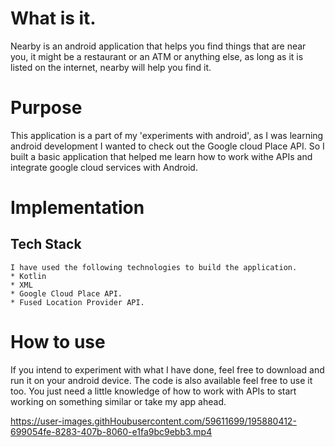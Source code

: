 # What is it. 
Nearby is an android application that helps you find things that are near you, it might be a restaurant or an ATM or anything else, as long as it is listed on the internet, nearby will help you find it. 

# Purpose
This application is a part of my 'experiments with android', as I was learning android development I wanted to check out the Google cloud Place API. So I built a basic application that helped me learn how to work withe APIs and integrate google cloud services with Android. 

# Implementation
## Tech Stack
    I have used the following technologies to build the application. 
    * Kotlin
    * XML
    * Google Cloud Place API. 
    * Fused Location Provider API. 
    
# How to use
If you intend to experiment with what I have done, feel free to download and run it on your android device. The code is also available feel free to use it too. You just need a little knowledge of how to work with APIs to start working on something similar or take my app ahead. 


https://user-images.githHoubusercontent.com/59611699/195880412-699054fe-8283-407b-8060-e1fa9bc9ebb3.mp4

